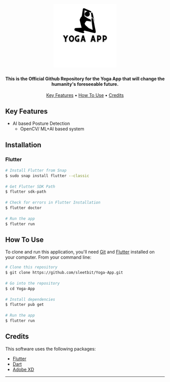 
<h1 align="center">
  <br>
  <a href="./assets/logo.png" alt="Yoga App" width="200">
    <img src="./assets/logo.png" alt="Markdownify" width="200">
  </a>
</h1>

<h4 align="center">
This is the Official Github Repository for the Yoga App that will change the humanity's foreseeable future.
</h4>

<p align="center">
  <a href="#key-features">Key Features</a> •
  <a href="#how-to-use">How To Use</a> •
  <a href="#credits">Credits</a>
</p>

## Key Features

* AI based Posture Detection
  - OpenCV/ ML+AI based system

## Installation

### Flutter ###
```bash
# Install Flutter from Snap
$ sudo snap install flutter --classic

# Get Flutter SDK Path
$ flutter sdk-path

# Check for errors in Flutter Installation
$ flutter doctor

# Run the app
$ flutter run
```

## How To Use

To clone and run this application, you'll need [Git](https://github.com) and [Flutter](https://flutter.dev) installed on your computer. From your command line:

```bash
# Clone this repository
$ git clone https://github.com/sleetbit/Yoga-App.git

# Go into the repository
$ cd Yoga-App

# Install dependencies
$ flutter pub get

# Run the app
$ flutter run
```

## Credits

This software uses the following packages:

- [Flutter](https://flutter.dev)
- [Dart](https://dart.dev)
- [Adobe XD](https://www.adobe.com/in/products/xd.html)

---
